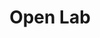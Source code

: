 ---
extends:  _layouts.category
title: Open Lab
description: Here I share my thoughts through posts that unpack my projects, with more code, demos, and lessons
---